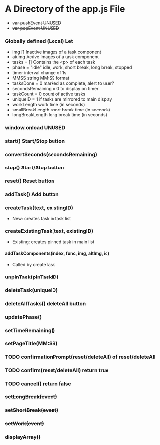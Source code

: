 # A Directory of the app.js File

- ~~var pushEvent UNUSED~~
- ~~var popEvent UNUSED~~

### Globally defined (Local) Let
- img []                Inactive images of a task component
- altImg                Active images of a task component
- tasks = []            Contains the \<p> of each task
- phase = "idle"        idle, work, short break, long break, stopped
- timer                 interval change of 1s
- MMSS                  string MM:SS format
- tasksDone = 0         marked as complete, alert to user?
- secondsRemaining = 0  to display on timer
- taskCount = 0         count of active tasks
- uniqueID = 1          if tasks are mirrored to main display 
- workLength            work time           (in seconds)
- smallBreakLength      short break time    (in seconds)
- longBreakLength       long break time     (in seconds)

### window.onload UNUSED

### start()     Start/Stop button
### convertSeconds(secondsRemaining)
### stop()      Start/Stop button
### reset()     Reset button
### addTask()   Add button
### createTask(text, existingID)    
- New: creates task in task list
### createExistingTask(text, existingID)
- Existing: creates pinned task in main list
#### addTaskComponents(index, func, img, altImg, id)
- Called by createTask
### unpinTask(pinTaskID) 
### deleteTask(uniqueID)
### deleteAllTasks() deleteAll button
### updatePhase()
### setTimeRemaining()
### setPageTitle(MM:SS)
### TODO confirmationPrompt(reset/deleteAll) of reset/deleteAll
### TODO confirm(reset/deleteAll) return true 
### TODO cancel() return false
### ~~setLongBreak(event)~~
### ~~setShortBreak(event)~~
### ~~setWork(event)~~
### ~~displayArray()~~